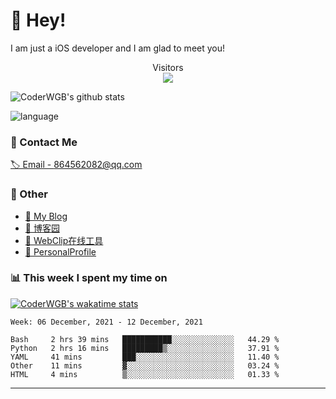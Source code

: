 # 👋 Hey!


I am just a iOS developer and I am glad to meet you!

<p align="center"> 
  Visitors<br><img src="https://profile-counter.glitch.me/WangGuibin/count.svg" />
</p>

![CoderWGB's github stats](https://github-readme-stats.vercel.app/api?username=WangGuibin&&show_icons=true&&title_color=1abc9c&&icon_color=1abc9c)

![language](https://github-readme-stats.vercel.app/api/top-langs/?username=WangGuibin&hide_langs_below=1&theme=default&line_height=27&layout=compact)




### 📮 Contact Me

[🏷 Email - 864562082@qq.com](mailto:864562082@qq.com)


### 🤪 Other

- [📌 My Blog](http://wangguibin.github.io/hexo-github-action)
- [📌 博客园](https://www.cnblogs.com/wgb1234/)
- [📌 WebClip在线工具](https://wangguibin.github.io/webclicp-vue-app/)
- [📌 PersonalProfile](https://wangguibin.github.io/PersonalProfile/)



### 📊 This week I spent my time on

[![CoderWGB's wakatime stats](https://github-readme-stats.vercel.app/api/wakatime?username=WangGuibin)](https://github.com/anuraghazra/github-readme-stats)


<!--START_SECTION:waka-->
```text
Week: 06 December, 2021 - 12 December, 2021

Bash     2 hrs 39 mins   ███████████░░░░░░░░░░░░░░   44.29 % 
Python   2 hrs 16 mins   █████████▒░░░░░░░░░░░░░░░   37.91 % 
YAML     41 mins         ███░░░░░░░░░░░░░░░░░░░░░░   11.40 % 
Other    11 mins         ▓░░░░░░░░░░░░░░░░░░░░░░░░   03.24 % 
HTML     4 mins          ▒░░░░░░░░░░░░░░░░░░░░░░░░   01.33 % 
```
<!--END_SECTION:waka-->

---
